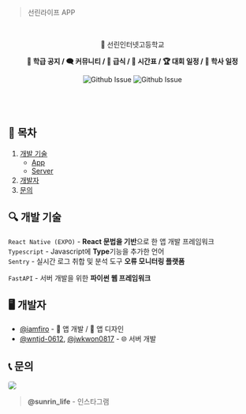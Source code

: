 > 선린라이프 APP


<br/>
<p align="center">🏫 선린인터넷고등학교</p>
<p align="center"><b>📢 학급 공지 / 🗨️ 커뮤니티 / 🍤 급식 / 📅 시간표 / 🏆 대회 일정 / 📆 학사 일정</b></p>

<div align="center">

![Github Issue](https://img.shields.io/github/issues/sunrin-life/app)
![Github Issue](https://img.shields.io/github/issues-pr/sunrin-life/app)

</div>

<div style="height: 40px">ㅤ</div>

## 📄 목차
1. [개발 기술](#tech)
    - [App](#tech)
    - [Server](#tech-server)
2. [개발자](#developer)
3. [문의](#contact)

## 🔍 개발 기술 <a id="tech"></a>
`React Native (EXPO)` - **React 문법을 기반**으로 한 앱 개발 프레임워크<br/>
`Typescript` - Javascript에 **Type**기능을 추가한 언어<br/>
`Sentry` - 실시간 로그 취합 및 분석 도구 **오류 모니터링 플랫폼**<br/>
<a id="#tech-server"></a>

`FastAPI` - 서버 개발을 위한 **파이썬 웹 프레임워크**

## 🖥️ 개발자 <a id="developer"></a>
- <a href="github.com/iamfiro">@iamfiro</a> - 📱 앱 개발 / 🎨 앱 디자인
- <a href="github.com/wntjd-0612">@wntjd-0612</a>, <a href="github.com/wntjd-0612">@jwkwon0817</a>  - 🌐 서버 개발

## 📞 문의 <a id="contact"></a>
<a href="https://www.instagram.com/sunrin_life/"><img style="border-radius: 4px" src="https://img.shields.io/badge/Instagram-E4405F?style=flat-square&logo=Instagram&logoColor=white&link=https://www.instagram.com/sunrin_life/"/></a>
> **@sunrin_life** - 인스타그램

